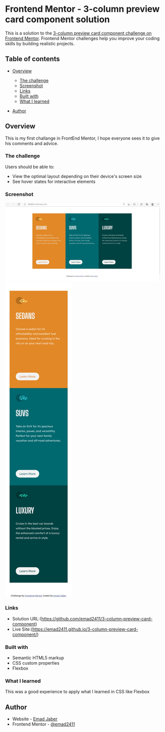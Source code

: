 # Frontend Mentor - 3-column preview card component solution

This is a solution to the [3-column preview card component challenge on Frontend Mentor](https://www.frontendmentor.io/challenges/3column-preview-card-component-pH92eAR2-). Frontend Mentor challenges help you improve your coding skills by building realistic projects. 

## Table of contents

- [Overview](#overview)
  - [The challenge](#the-challenge)
  - [Screenshot](#screenshot)
  - [Links](#links)
  - [Built with](#built-with)
  - [What I learned](#what-i-learned)

- [Author](#author)


## Overview
This is my first challange in FrontEnd Mentor, I hope everyone sees it to give his comments and advice.

### The challenge

Users should be able to:

- View the optimal layout depending on their device's screen size
- See hover states for interactive elements

### Screenshot

![](./design/SSH1.jpg)
![](./design/SSH2.jpg)

### Links

- Solution URL:(https://github.com/emad2411/3-column-preview-card-component)
- Live Site:(https://emad2411.github.io/3-column-preview-card-component/)



### Built with

- Semantic HTML5 markup
- CSS custom properties
- Flexbox



### What I learned

This was a good experience to apply what I learned in CSS like Flexbox





## Author

- Website - [Emad Jaber ](https://github.com/emad2411)
- Frontend Mentor - [@emad2411](https://www.frontendmentor.io/profile/emad2411)



